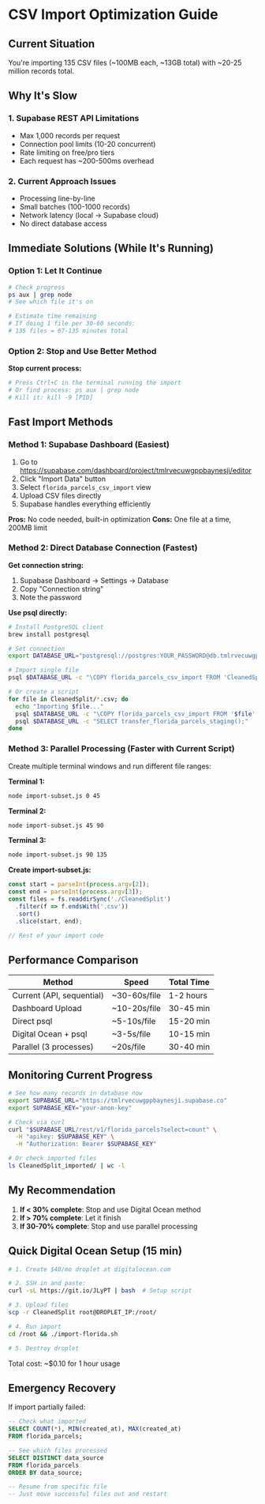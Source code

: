 # CSV Import Optimization Guide

## Current Situation
You're importing 135 CSV files (~100MB each, ~13GB total) with ~20-25 million records total.

## Why It's Slow

### 1. **Supabase REST API Limitations**
- Max 1,000 records per request
- Connection pool limits (10-20 concurrent)
- Rate limiting on free/pro tiers
- Each request has ~200-500ms overhead

### 2. **Current Approach Issues**
- Processing line-by-line
- Small batches (100-1000 records)
- Network latency (local → Supabase cloud)
- No direct database access

## Immediate Solutions (While It's Running)

### Option 1: Let It Continue
```bash
# Check progress
ps aux | grep node
# See which file it's on

# Estimate time remaining
# If doing 1 file per 30-60 seconds:
# 135 files = 67-135 minutes total
```

### Option 2: Stop and Use Better Method

**Stop current process:**
```bash
# Press Ctrl+C in the terminal running the import
# Or find process: ps aux | grep node
# Kill it: kill -9 [PID]
```

## Fast Import Methods

### Method 1: Supabase Dashboard (Easiest)
1. Go to https://supabase.com/dashboard/project/tmlrvecuwgppbaynesji/editor
2. Click "Import Data" button
3. Select `florida_parcels_csv_import` view
4. Upload CSV files directly
5. Supabase handles everything efficiently

**Pros:** No code needed, built-in optimization
**Cons:** One file at a time, 200MB limit

### Method 2: Direct Database Connection (Fastest)

**Get connection string:**
1. Supabase Dashboard → Settings → Database
2. Copy "Connection string" 
3. Note the password

**Use psql directly:**
```bash
# Install PostgreSQL client
brew install postgresql

# Set connection
export DATABASE_URL="postgresql://postgres:YOUR_PASSWORD@db.tmlrvecuwgppbaynesji.supabase.co:5432/postgres"

# Import single file
psql $DATABASE_URL -c "\COPY florida_parcels_csv_import FROM 'CleanedSplit/parcels_part_00002.csv' WITH CSV HEADER;"

# Or create a script
for file in CleanedSplit/*.csv; do
  echo "Importing $file..."
  psql $DATABASE_URL -c "\COPY florida_parcels_csv_import FROM '$file' WITH CSV HEADER;"
  psql $DATABASE_URL -c "SELECT transfer_florida_parcels_staging();"
done
```

### Method 3: Parallel Processing (Faster with Current Script)

Create multiple terminal windows and run different file ranges:

**Terminal 1:**
```bash
node import-subset.js 0 45
```

**Terminal 2:**
```bash
node import-subset.js 45 90  
```

**Terminal 3:**
```bash
node import-subset.js 90 135
```

**Create import-subset.js:**
```javascript
const start = parseInt(process.argv[2]);
const end = parseInt(process.argv[3]);
const files = fs.readdirSync('./CleanedSplit')
  .filter(f => f.endsWith('.csv'))
  .sort()
  .slice(start, end);

// Rest of your import code
```

## Performance Comparison

| Method | Speed | Total Time |
|--------|-------|------------|
| Current (API, sequential) | ~30-60s/file | 1-2 hours |
| Dashboard Upload | ~10-20s/file | 30-45 min |
| Direct psql | ~5-10s/file | 15-20 min |
| Digital Ocean + psql | ~3-5s/file | 10-15 min |
| Parallel (3 processes) | ~20s/file | 30-40 min |

## Monitoring Current Progress

```bash
# See how many records in database now
export SUPABASE_URL="https://tmlrvecuwgppbaynesji.supabase.co"
export SUPABASE_KEY="your-anon-key"

# Check via curl
curl "$SUPABASE_URL/rest/v1/florida_parcels?select=count" \
  -H "apikey: $SUPABASE_KEY" \
  -H "Authorization: Bearer $SUPABASE_KEY"

# Or check imported files
ls CleanedSplit_imported/ | wc -l
```

## My Recommendation

1. **If < 30% complete**: Stop and use Digital Ocean method
2. **If > 70% complete**: Let it finish
3. **If 30-70% complete**: Stop and use parallel processing

## Quick Digital Ocean Setup (15 min)

```bash
# 1. Create $48/mo droplet at digitalocean.com

# 2. SSH in and paste:
curl -sL https://git.io/JLyPT | bash  # Setup script

# 3. Upload files
scp -r CleanedSplit root@DROPLET_IP:/root/

# 4. Run import
cd /root && ./import-florida.sh

# 5. Destroy droplet
```

Total cost: ~$0.10 for 1 hour usage

## Emergency Recovery

If import partially failed:
```sql
-- Check what imported
SELECT COUNT(*), MIN(created_at), MAX(created_at) 
FROM florida_parcels;

-- See which files processed
SELECT DISTINCT data_source 
FROM florida_parcels 
ORDER BY data_source;

-- Resume from specific file
-- Just move successful files out and restart
```